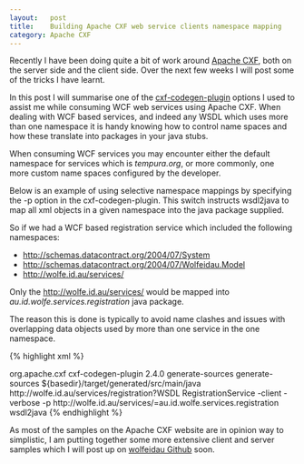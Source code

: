 ```yaml
--- 
layout:   post
title:    Building Apache CXF web service clients namespace mapping
category: Apache CXF
---
```

Recently I have been doing quite a bit of work around [Apache CXF](http://cxf.apache.org/), both on the server side and the client side. Over the next few weeks I will post some of the tricks I have learnt.

In this post I will summarise one of the [cxf-codegen-plugin](http://cxf.apache.org/docs/maven-cxf-codegen-plugin-wsdl-to-java.html) options I used to assist me while consuming WCF web services using Apache CXF. When dealing with WCF based services, and indeed any WSDL which uses more than one namespace it is handy knowing how to control name spaces and how these translate into packages in your java stubs.

When consuming WCF services you may encounter either the default namespace for services which is _tempura.org_, or more commonly, one more custom name spaces configured by the developer. 

Below is an example of using selective namespace mappings by specifying the -p option in the cxf-codegen-plugin. This switch instructs wsdl2java to map all xml objects in a given namespace into the java package supplied.

So if we had a WCF based registration service which included the following namespaces:
* http://schemas.datacontract.org/2004/07/System
* http://schemas.datacontract.org/2004/07/Wolfeidau.Model
* http://wolfe.id.au/services/

Only the  http://wolfe.id.au/services/ would be mapped into _au.id.wolfe.services.registration_ java package.

The reason this is done is typically to avoid name clashes and issues with overlapping data objects used by more than one service in the one namespace.

{% highlight xml %}
<!-- Generate client using WSDL -->
<plugin>
  <groupId>org.apache.cxf</groupId>
  <artifactId>cxf-codegen-plugin</artifactId>
  <version>2.4.0</version>
  <executions>
    <execution>
      <id>generate-sources</id>
      <phase>generate-sources</phase>
        <configuration>
        <sourceRoot>${basedir}/target/generated/src/main/java</sourceRoot>
          <wsdlOptions>
            <wsdlOption>
              <wsdl>http://wolfe.id.au/services/registration?WSDL</wsdl>
              <serviceName>RegistrationService</serviceName>
              <extraargs>
                <extraarg>-client</extraarg>
                <extraarg>-verbose</extraarg>
                <extraarg>-p</extraarg>
                <extraarg>http://wolfe.id.au/services/=au.id.wolfe.services.registration</extraarg>
              </extraargs>
            </wsdlOption>
          </wsdlOptions>
        </configuration>
        <goals>
          <goal>wsdl2java</goal>
        </goals>
    </execution>
  </executions>
</plugin>
{% endhighlight %}

As most of the samples on the Apache CXF website are in opinion way to simplistic, I am putting together some more extensive client and server samples which I will post up on [wolfeidau Github](http://github.com/wolfeidau) soon.